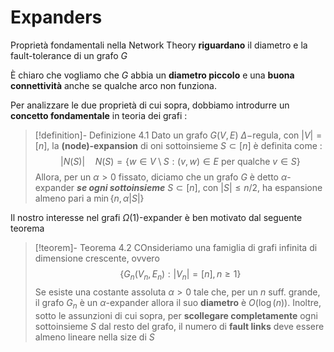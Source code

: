 # Expanders

Proprietà fondamentali nella Network Theory **riguardano** il diametro e la fault-tolerance di un grafo $G$

È chiaro che vogliamo che $G$ abbia un **diametro piccolo** e una **buona connettività** anche se qualche arco non funziona.

Per analizzare le due proprietà di cui sopra, dobbiamo introdurre un **concetto fondamentale** in teoria dei grafi : 

>[!definition]- Definizione 4.1
>Dato un grafo $G(V,E)$ $\Delta-$regula, con $|V|=[n]$, la **(node)-expansion** di oni sottoinsieme $S\subset[n]$ è definita come : $$|N(S)|\quad N(S)=\{w\in V\setminus S:(v,w)\in E\text{ per qualche }v\in S\}$$
>Allora, per un $\alpha\gt0$ fissato, diciamo che un grafo $G$ è detto $\alpha$-expander ***se ogni sottoinsieme*** $S\subset[n]$, con $|S|\leq n/2$, ha espansione almeno pari a $\min\{n,\alpha|S|\}$

Il nostro interesse nel grafi $\Omega(1)$-expander è ben motivato dal seguente teorema

>[!teorem]- Teorema 4.2
>COnsideriamo una famiglia di grafi infinita di dimensione crescente, ovvero 
>$$\{G_n(V_n,E_n):|V_n|=[n],n\geq1\}$$
>Se esiste una costante assoluta $\alpha\gt0$ tale che, per un $n$ suff. grande, il grafo $G_n$ è un $\alpha$-expander allora il suo **diametro** è $O(\log(n))$. 
>Inoltre, sotto le assunzioni di cui sopra, per **scollegare completamente** ogni sottoinsieme $S$ dal resto del grafo, il numero di **fault links** deve essere almeno lineare nella size di $S$


